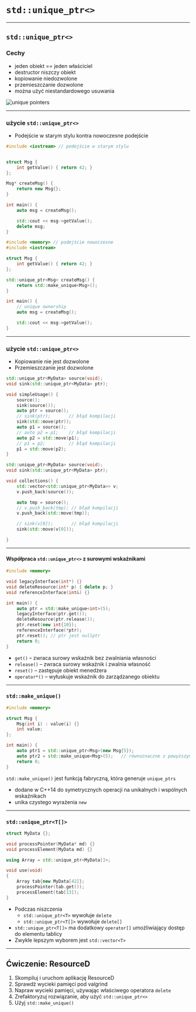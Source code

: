 ﻿<!-- .slide: data-background="#111111" -->

# `std::unique_ptr<>`

___

## `std::unique_ptr<>`

### Cechy

* <!-- .element: class="fragment fade-in" --> jeden obiekt == jeden właściciel
* <!-- .element: class="fragment fade-in" --> destructor niszczy obiekt
* <!-- .element: class="fragment fade-in" --> kopiowanie niedozwolone
* <!-- .element: class="fragment fade-in" --> przemieszczanie dozwolone
* <!-- .element: class="fragment fade-in" --> można użyć niestandardowego usuwania

<img data-src="img/uniqueptrinverted.png" alt="unique pointers" class="plain fragment fade-in">

___

### użycie `std::unique_ptr<>`

* Podejście w starym stylu kontra nowoczesne podejście

<div class="multicolumn">
<div class="col">

```cpp
#include <iostream> // podejście w starym stylu


struct Msg {
    int getValue() { return 42; }
};

Msg* createMsg() {
    return new Msg{};
}

int main() {
    auto msg = createMsg();

    std::cout << msg->getValue();
    delete msg;
}
```
<!-- .element: class="fragment fade-in" -->

</div>

<div class="col">

```cpp
#include <memory> // podejście nowoczesne
#include <iostream>

struct Msg {
    int getValue() { return 42; }
};

std::unique_ptr<Msg> createMsg() {
    return std::make_unique<Msg>();
}

int main() {
    // unique ownership
    auto msg = createMsg();

    std::cout << msg->getValue();
}

```
<!-- .element: class="fragment fade-in" -->

</div>

___

### użycie `std::unique_ptr<>`

* <!-- .element: class="fragment fade-in" --> Kopiowanie nie jest dozwolone
* <!-- .element: class="fragment fade-in" --> Przemieszczanie jest dozwolone

<div class="multicolumn">
<div class="col">

```cpp
std::unique_ptr<MyData> source(void);
void sink(std::unique_ptr<MyData> ptr);

void simpleUsage() {
    source();
    sink(source());
    auto ptr = source();
    // sink(ptr);       // błąd kompilacji
    sink(std::move(ptr));
    auto p1 = source();
    // auto p2 = p1;    // błąd kompilacji
    auto p2 = std::move(p1);
    // p1 = p2;         // błąd kompilacji
    p1 = std::move(p2);
}
```
<!-- .element: class="fragment fade-in" -->

</div>

<div class="col">

```cpp
std::unique_ptr<MyData> source(void);
void sink(std::unique_ptr<MyData> ptr);

void collections() {
    std::vector<std::unique_ptr<MyData>> v;
    v.push_back(source());

    auto tmp = source();
    // v.push_back(tmp); // błąd kompilacji
    v.push_back(std::move(tmp));

    // sink(v[0]);       // błąd kompilacji
    sink(std::move(v[0]));

}
```
<!-- .element: class="fragment fade-in" -->

</div>

___

#### Współpraca `std::unique_ptr<>` z surowymi wskaźnikami

```cpp
#include <memory>

void legacyInterface(int*) {}
void deleteResource(int* p) { delete p; }
void referenceInterface(int&) {}

int main() {
    auto ptr = std::make_unique<int>(5);
    legacyInterface(ptr.get());
    deleteResource(ptr.release());
    ptr.reset(new int{10});
    referenceInterface(*ptr);
    ptr.reset(); // ptr jest nullptr
    return 0;
}
```

* <!-- .element: class="fragment fade-in" --> <code>get()</code> – zwraca surowy wskaźnik bez zwalniania własności
* <!-- .element: class="fragment fade-in" --> <code>release()</code> – zwraca surowy wskaźnik i zwalnia własność
* <!-- .element: class="fragment fade-in" --> <code>reset()</code> – zastępuje obiekt menedżera
* <!-- .element: class="fragment fade-in" --> <code>operator*()</code> – wyłuskuje wskaźnik do zarządzanego obiektu

___

### `std::make_unique()`

```cpp
#include <memory>

struct Msg {
    Msg(int i) : value(i) {}
    int value;
};

int main() {
    auto ptr1 = std::unique_ptr<Msg>(new Msg{5});
    auto ptr2 = std::make_unique<Msg>(5);   // równoznaczne z powyższym
    return 0;
}
```

`std::make_unique()` jest funkcją fabryczną, która generuje `unique_ptrs`
<!-- .element: class="fragment fade-in" -->

* <!-- .element: class="fragment fade-in" --> dodane w C++14 do symetrycznych operacji na unikalnych i wspólnych wskaźnikach
* <!-- .element: class="fragment fade-in" --> unika czystego wyrażenia <code>new</code>

___

### `std::unique_ptr<T[]>`

```cpp
struct MyData {};

void processPointer(MyData* md) {}
void processElement(MyData md) {}

using Array = std::unique_ptr<MyData[]>;

void use(void)
{
    Array tab{new MyData[42]};
    processPointer(tab.get());
    processElement(tab[13]);
}
```

* <!-- .element: class="fragment fade-in" --> Podczas niszczenia
  * <!-- .element: class="fragment fade-in" --> <code>std::unique_ptr&ltT&gt</code> wywołuje <code>delete</code>
  * <!-- .element: class="fragment fade-in" --> <code>std::unique_ptr&ltT[]&gt</code> wywołuje <code>delete[]</code>
* <!-- .element: class="fragment fade-in" --> <code>std::unique_ptr&ltT[]&gt</code> ma dodatkowy <code>operator[]</code> umożliwiający dostęp do elementu tablicy
* <!-- .element: class="fragment fade-in" --> Zwykle lepszym wyborem jest <code>std::vector&ltT&gt</code>

___

## Ćwiczenie: ResourceD

1. <!-- .element: class="fragment fade-in" --> Skompiluj i uruchom aplikację ResourceD
2. <!-- .element: class="fragment fade-in" --> Sprawdź wycieki pamięci pod valgrind
3. <!-- .element: class="fragment fade-in" --> Napraw wycieki pamięci, używając właściwego operatora <code>delete</code>
4. <!-- .element: class="fragment fade-in" --> Zrefaktoryzuj rozwiązanie, aby użyć <code>std::unique_ptr<></code>
5. <!-- .element: class="fragment fade-in" --> Użyj <code>std::make_unique()</code>

